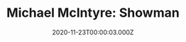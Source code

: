 ---
title: "Michael McIntyre: Showman"
year: 2020
date: 2020-11-23T00:00:03.000Z
permalink: /almanac/movies/2020-11-23-michael-mcintyre-showman/index.html
link: https://letterboxd.com/rknightuk/film/michael-mcintyre-showman/
rating: 3
---